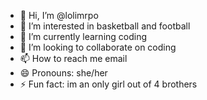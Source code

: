 - 👋 Hi, I’m @lolimrpo
- 👀 I’m interested in basketball and football
- 🌱 I’m currently learning coding
- 💞️ I’m looking to collaborate on coding
- 📫 How to reach me email
- 😄 Pronouns: she/her
- ⚡ Fun fact: im an only girl out of 4 brothers

<!---
lolimrpo/lolimrpo is a ✨ special ✨ repository because its `README.md` (this file) appears on your GitHub profile.
You can click the Preview link to take a look at your changes.
--->
